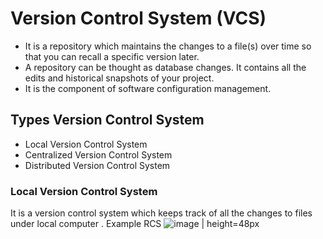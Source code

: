 # Version Control System (VCS)

- It is a repository which maintains the changes to a file(s) over time so that you can recall a specific version later.
- A repository can be thought as database changes. It contains all the edits and historical snapshots of your project.
- It is the component of  software configuration management.
##  Types Version Control System

- Local Version Control System
- Centralized Version Control System
- Distributed Version Control System

### Local Version Control System

It is a version  control system which keeps track of  all the changes to files under local computer . Example RCS
![image \| height=48px](https://user-images.githubusercontent.com/84008107/118846995-e47a2400-b8ea-11eb-8f1a-fea8e55bdb11.png)



 
